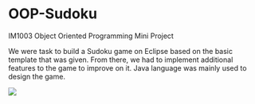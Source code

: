 # OOP-Sudoku

IM1003 Object Oriented Programming Mini Project

We were task to build a Sudoku game on Eclipse based on the basic template that was given. From there, we had to implement additional features to the game to improve on it. Java language was mainly used to design the game.

![](https://github.com/ScWL77/OOP-Sudoku/blob/main/test.gif)
